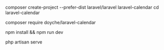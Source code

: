 composer create-project --prefer-dist laravel/laravel laravel-calendar
cd laravel-calendar

composer require doyche/laravel-calendar

npm install && npm run dev

php artisan serve

